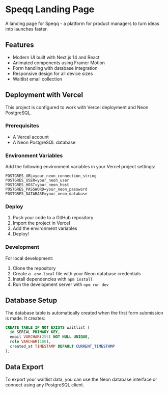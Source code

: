 # Speqq Landing Page

A landing page for Speqq - a platform for product managers to turn ideas into launches faster.

## Features

- Modern UI built with Next.js 14 and React
- Animated components using Framer Motion
- Form handling with database integration
- Responsive design for all device sizes
- Waitlist email collection

## Deployment with Vercel

This project is configured to work with Vercel deployment and Neon PostgreSQL.

### Prerequisites

- A Vercel account
- A Neon PostgreSQL database

### Environment Variables

Add the following environment variables in your Vercel project settings:

```
POSTGRES_URL=your_neon_connection_string
POSTGRES_USER=your_neon_user
POSTGRES_HOST=your_neon_host
POSTGRES_PASSWORD=your_neon_password
POSTGRES_DATABASE=your_neon_database
```

### Deploy

1. Push your code to a GitHub repository
2. Import the project in Vercel
3. Add the environment variables
4. Deploy!

### Development

For local development:

1. Clone the repository
2. Create a `.env.local` file with your Neon database credentials
3. Install dependencies with `npm install`
4. Run the development server with `npm run dev`

## Database Setup

The database table is automatically created when the first form submission is made. It creates:

```sql
CREATE TABLE IF NOT EXISTS waitlist (
  id SERIAL PRIMARY KEY,
  email VARCHAR(255) NOT NULL UNIQUE,
  role VARCHAR(100),
  created_at TIMESTAMP DEFAULT CURRENT_TIMESTAMP
);
```

## Data Export

To export your waitlist data, you can use the Neon database interface or connect using any PostgreSQL client.
